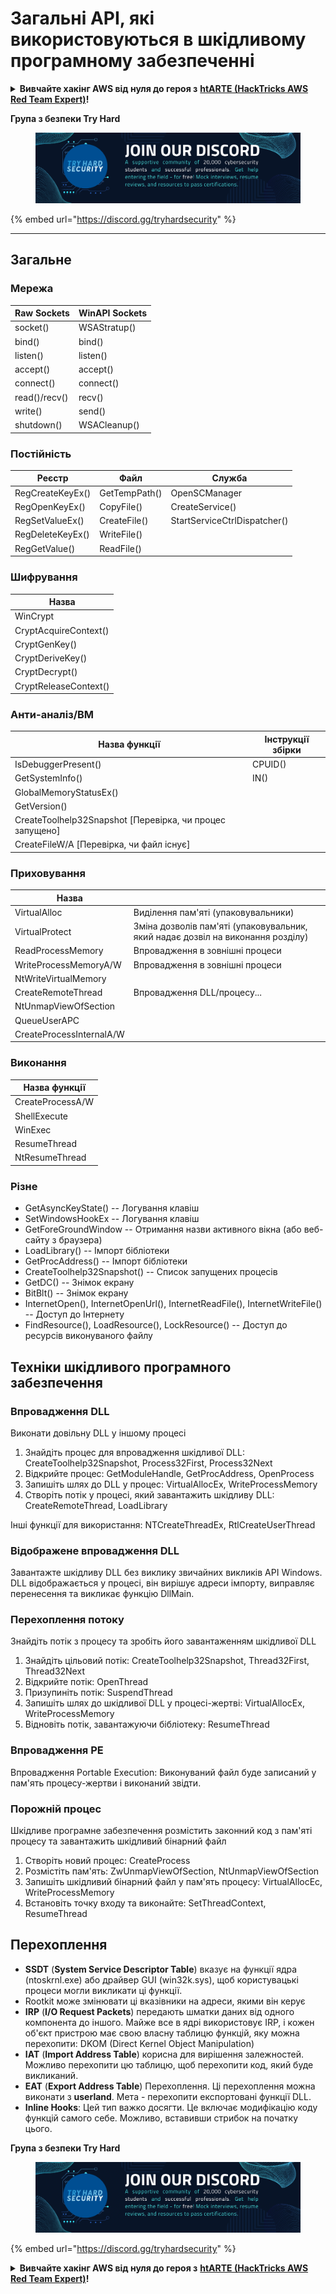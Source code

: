 # Загальні API, які використовуються в шкідливому програмному забезпеченні

<details>

<summary><strong>Вивчайте хакінг AWS від нуля до героя з</strong> <a href="https://training.hacktricks.xyz/courses/arte"><strong>htARTE (HackTricks AWS Red Team Expert)</strong></a><strong>!</strong></summary>

Інші способи підтримки HackTricks:

* Якщо ви хочете побачити вашу **компанію рекламовану в HackTricks** або **завантажити HackTricks у форматі PDF**, перевірте [**ПЛАНИ ПІДПИСКИ**](https://github.com/sponsors/carlospolop)!
* Отримайте [**офіційний PEASS & HackTricks мерч**](https://peass.creator-spring.com)
* Відкрийте для себе [**Сім'ю PEASS**](https://opensea.io/collection/the-peass-family), нашу колекцію ексклюзивних [**NFT**](https://opensea.io/collection/the-peass-family)
* **Приєднуйтесь до** 💬 [**групи Discord**](https://discord.gg/hRep4RUj7f) або [**групи Telegram**](https://t.me/peass) або **слідкуйте** за нами на **Twitter** 🐦 [**@carlospolopm**](https://twitter.com/hacktricks\_live)**.**
* **Поділіться своїми хакерськими трюками, надсилайте PR до** [**HackTricks**](https://github.com/carlospolop/hacktricks) **та** [**HackTricks Cloud**](https://github.com/carlospolop/hacktricks-cloud) **репозиторіїв GitHub**.

</details>

**Група з безпеки Try Hard**

<figure><img src="/.gitbook/assets/telegram-cloud-document-1-5159108904864449420.jpg" alt=""><figcaption></figcaption></figure>

{% embed url="https://discord.gg/tryhardsecurity" %}

***

## Загальне

### Мережа

| Raw Sockets   | WinAPI Sockets |
| ------------- | -------------- |
| socket()      | WSAStratup()   |
| bind()        | bind()         |
| listen()      | listen()       |
| accept()      | accept()       |
| connect()     | connect()      |
| read()/recv() | recv()         |
| write()       | send()         |
| shutdown()    | WSACleanup()   |

### Постійність

| Реєстр         | Файл          | Служба                      |
| ---------------- | ------------- | ---------------------------- |
| RegCreateKeyEx() | GetTempPath() | OpenSCManager                |
| RegOpenKeyEx()   | CopyFile()    | CreateService()              |
| RegSetValueEx()  | CreateFile()  | StartServiceCtrlDispatcher() |
| RegDeleteKeyEx() | WriteFile()   |                              |
| RegGetValue()    | ReadFile()    |                              |

### Шифрування

| Назва                  |
| --------------------- |
| WinCrypt              |
| CryptAcquireContext() |
| CryptGenKey()         |
| CryptDeriveKey()      |
| CryptDecrypt()        |
| CryptReleaseContext() |

### Анти-аналіз/ВМ

| Назва функції                                             | Інструкції збірки |
| --------------------------------------------------------- | --------------------- |
| IsDebuggerPresent()                                       | CPUID()               |
| GetSystemInfo()                                           | IN()                  |
| GlobalMemoryStatusEx()                                    |                       |
| GetVersion()                                              |                       |
| CreateToolhelp32Snapshot \[Перевірка, чи процес запущено] |                       |
| CreateFileW/A \[Перевірка, чи файл існує]                    |                       |

### Приховування

| Назва                     |                                                                            |
| ------------------------ | -------------------------------------------------------------------------- |
| VirtualAlloc             | Виділення пам'яті (упаковувальники)                                                     |
| VirtualProtect           | Зміна дозволів пам'яті (упаковувальник, який надає дозвіл на виконання розділу) |
| ReadProcessMemory        | Впровадження в зовнішні процеси                                          |
| WriteProcessMemoryA/W    | Впровадження в зовнішні процеси                                          |
| NtWriteVirtualMemory     |                                                                            |
| CreateRemoteThread       | Впровадження DLL/процесу...                                                   |
| NtUnmapViewOfSection     |                                                                            |
| QueueUserAPC             |                                                                            |
| CreateProcessInternalA/W |                                                                            |

### Виконання

| Назва функції    |
| ---------------- |
| CreateProcessA/W |
| ShellExecute     |
| WinExec          |
| ResumeThread     |
| NtResumeThread   |

### Різне

* GetAsyncKeyState() -- Логування клавіш
* SetWindowsHookEx -- Логування клавіш
* GetForeGroundWindow -- Отримання назви активного вікна (або веб-сайту з браузера)
* LoadLibrary() -- Імпорт бібліотеки
* GetProcAddress() -- Імпорт бібліотеки
* CreateToolhelp32Snapshot() -- Список запущених процесів
* GetDC() -- Знімок екрану
* BitBlt() -- Знімок екрану
* InternetOpen(), InternetOpenUrl(), InternetReadFile(), InternetWriteFile() -- Доступ до Інтернету
* FindResource(), LoadResource(), LockResource() -- Доступ до ресурсів виконуваного файлу

## Техніки шкідливого програмного забезпечення

### Впровадження DLL

Виконати довільну DLL у іншому процесі

1. Знайдіть процес для впровадження шкідливої DLL: CreateToolhelp32Snapshot, Process32First, Process32Next
2. Відкрийте процес: GetModuleHandle, GetProcAddress, OpenProcess
3. Запишіть шлях до DLL у процес: VirtualAllocEx, WriteProcessMemory
4. Створіть потік у процесі, який завантажить шкідливу DLL: CreateRemoteThread, LoadLibrary

Інші функції для використання: NTCreateThreadEx, RtlCreateUserThread

### Відображене впровадження DLL

Завантажте шкідливу DLL без виклику звичайних викликів API Windows.\
DLL відображається у процесі, він вирішує адреси імпорту, виправляє перенесення та викликає функцію DllMain.

### Перехоплення потоку

Знайдіть потік з процесу та зробіть його завантаженням шкідливої DLL

1. Знайдіть цільовий потік: CreateToolhelp32Snapshot, Thread32First, Thread32Next
2. Відкрийте потік: OpenThread
3. Призупиніть потік: SuspendThread
4. Запишіть шлях до шкідливої DLL у процесі-жертві: VirtualAllocEx, WriteProcessMemory
5. Відновіть потік, завантажуючи бібліотеку: ResumeThread

### Впровадження PE

Впровадження Portable Execution: Виконуваний файл буде записаний у пам'ять процесу-жертви і виконаний звідти.

### Порожній процес

Шкідливе програмне забезпечення розмістить законний код з пам'яті процесу та завантажить шкідливий бінарний файл

1. Створіть новий процес: CreateProcess
2. Розмістіть пам'ять: ZwUnmapViewOfSection, NtUnmapViewOfSection
3. Запишіть шкідливий бінарний файл у пам'ять процесу: VirtualAllocEc, WriteProcessMemory
4. Встановіть точку входу та виконайте: SetThreadContext, ResumeThread

## Перехоплення

* **SSDT** (**System Service Descriptor Table**) вказує на функції ядра (ntoskrnl.exe) або драйвер GUI (win32k.sys), щоб користувацькі процеси могли викликати ці функції.
* Rootkit може змінювати ці вказівники на адреси, якими він керує
* **IRP** (**I/O Request Packets**) передають шматки даних від одного компонента до іншого. Майже все в ядрі використовує IRP, і кожен об'єкт пристрою має свою власну таблицю функцій, яку можна перехопити: DKOM (Direct Kernel Object Manipulation)
* **IAT** (**Import Address Table**) корисна для вирішення залежностей. Можливо перехопити цю таблицю, щоб перехопити код, який буде викликаний.
* **EAT** (**Export Address Table**) Перехоплення. Ці перехоплення можна виконати з **userland**. Мета - перехопити експортовані функції DLL.
* **Inline Hooks**: Цей тип важко досягти. Це включає модифікацію коду функцій самого себе. Можливо, вставивши стрибок на початку цього.

**Група з безпеки Try Hard**

<figure><img src="/.gitbook/assets/telegram-cloud-document-1-5159108904864449420.jpg" alt=""><figcaption></figcaption></figure>

{% embed url="https://discord.gg/tryhardsecurity" %}

<details>

<summary><strong>Вивчайте хакінг AWS від нуля до героя з</strong> <a href="https://training.hacktricks.xyz/courses/arte"><strong>htARTE (HackTricks AWS Red Team Expert)</strong></a><strong>!</strong></summary>

Інші способи підтримки HackTricks:

* Якщо ви хочете побачити вашу **компанію рекламовану в HackTricks** або **завантажити HackTricks у форматі PDF**, перевірте [**ПЛАНИ ПІДПИСКИ**](https://github.com/sponsors/carlospolop)!
* Отримайте [**офіційний PEASS & HackTricks мерч**](https://peass.creator-spring.com)
* Відкрийте для себе [**Сім'ю PEASS**](https://opensea.io/collection/the-peass-family), нашу колекцію ексклюзивних [**NFT**](https://opensea.io/collection/the-peass-family)
* **Приєднуйтесь до** 💬 [**групи Discord**](https://discord.gg/hRep4RUj7f) або [**групи Telegram**](https://t.me/peass) або **слідкуйте** за нами на **Twitter** 🐦 [**@carlospolopm**](https://twitter.com/hacktricks\_live)**.**
* **Поділіться своїми хакерськими трюками, надсилайте PR до** [**HackTricks**](https://github.com/carlospolop/hacktricks) **і** [**HackTricks Cloud**](https://github.com/carlospolop/hacktricks-cloud) **репозиторіїв на GitHub.**

</details>

